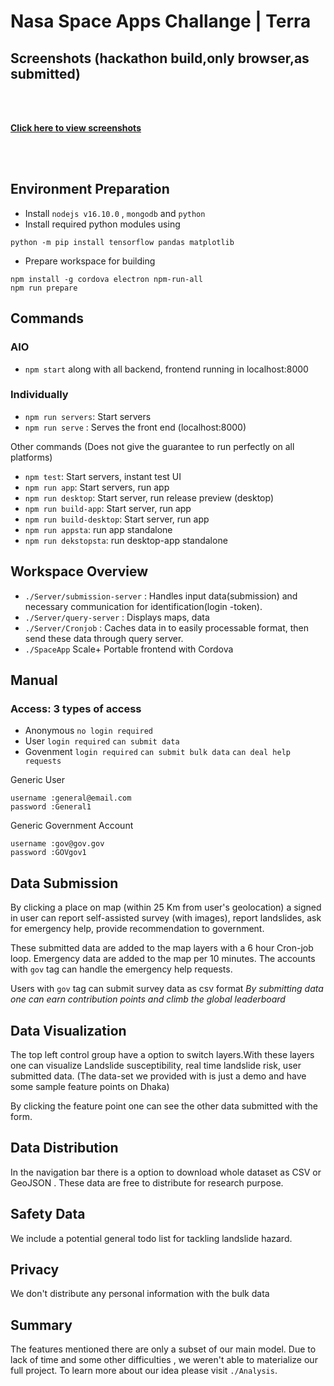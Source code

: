 # Nasa Space Apps Challange | Terra

## Screenshots (hackathon build,only browser,as submitted)

<br>
<br>

[**Click here to view screenshots**](ScreenShots.md)

<br>
<br>

## Environment Preparation

- Install `nodejs v16.10.0` , `mongodb` and `python`
- Install required python modules using

```console
python -m pip install tensorflow pandas matplotlib
```

- Prepare workspace for building

```console
npm install -g cordova electron npm-run-all
npm run prepare

```

## Commands

### AIO

- `npm start` along with all backend, frontend running in localhost:8000

### Individually

- `npm run servers`: Start servers
- `npm run serve` : Serves the front end (localhost:8000)

Other commands (Does not give the guarantee to run perfectly on all platforms)

- `npm test`: Start servers, instant test UI
- `npm run app`: Start servers, run app
- `npm run desktop`: Start server, run release preview (desktop)
- `npm run build-app`: Start server, run app
- `npm run build-desktop`: Start server, run app
- `npm run appsta`: run app standalone
- `npm run dekstopsta`: run desktop-app standalone

## Workspace Overview

- `./Server/submission-server` : Handles input data(submission) and necessary communication for identification(login -token).
- `./Server/query-server` : Displays maps, data
- `./Server/Cronjob` : Caches data in to easily processable format, then send these data through query server.
- `./SpaceApp` Scale+ Portable frontend with Cordova

## Manual

### Access: 3 types of access

- Anonymous `no login required`
- User `login required` `can submit data`
- Govenment `login required` `can submit bulk data` `can deal help requests`

Generic User

```
username :general@email.com
password :General1
```

Generic Government Account

```
username :gov@gov.gov
password :GOVgov1
```

## Data Submission

By clicking a place on map (within 25 Km from user's geolocation) a signed in user can report self-assisted survey (with images), report landslides, ask for emergency help, provide recommendation to government.

These submitted data are added to the map layers with a 6 hour Cron-job loop. Emergency data are added to the map per 10 minutes. The accounts with `gov` tag can handle the emergency help requests.

Users with `gov` tag can submit survey data as csv format
*By submitting data one can earn contribution points and climb the global leaderboard*

## Data Visualization

The top left control group have a option to switch layers.With these layers one can visualize Landslide susceptibility, real time landslide risk, user submitted data. (The data-set we provided with is just a demo and have some sample feature points on Dhaka)

By clicking the feature point one can see the other data submitted with the form.

## Data Distribution

In the navigation bar there is a option to download whole dataset as CSV or GeoJSON . These data are free to distribute for research purpose.

## Safety Data

We include a potential general todo list for tackling landslide hazard.

## Privacy

We don't distribute any personal information with the bulk data

## Summary

The features mentioned there are only a subset of our main model. Due to lack of time and some other difficulties , we weren't able to materialize our full project. To learn more about our idea please visit `./Analysis`.

